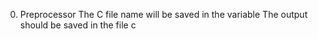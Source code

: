 0. Preprocessor
The C file name will be saved in the variable 
The output should be saved in the file c

